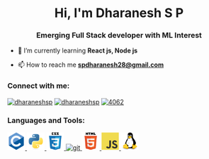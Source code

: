 <h1 align="center">Hi, I'm Dharanesh S P</h1>
<h3 align="center">Emerging Full Stack developer with ML Interest</h3>

<!--<p align="left"> <img src="https://komarev.com/ghpvc/?username=dharaneshsp&label=Profile%20views&color=0e75b6&style=flat" alt="dharaneshsp" /> </p>
-->
- 🌱 I’m currently learning **React js, Node js**
 
- 📫 How to reach me **spdharanesh28@gmail.com**

<h3 align="left">Connect with me:</h3>
<p align="left">
<a href="https://linkedin.com/in/dharaneshsp" target="blank"><img align="center" src="https://raw.githubusercontent.com/rahuldkjain/github-profile-readme-generator/master/src/images/icons/Social/linked-in-alt.svg" alt="dharaneshsp" height="30" width="40" /></a>
<a href="https://instagram.com/spdharanesh" target="blank"><img align="center" src="https://raw.githubusercontent.com/rahuldkjain/github-profile-readme-generator/master/src/images/icons/Social/instagram.svg" alt="dharaneshsp" height="30" width="40" /></a>
<a href="https://discord.gg/sBCjhG4R" target="blank"><img align="center" src="https://raw.githubusercontent.com/rahuldkjain/github-profile-readme-generator/master/src/images/icons/Social/discord.svg" alt="4062" height="30" width="40" /></a>
</p>

<h3 align="left">Languages and Tools:</h3>
<p align="left"> <a href="https://www.cprogramming.com/" target="_blank" rel="noreferrer"> <img src="https://raw.githubusercontent.com/devicons/devicon/master/icons/c/c-original.svg" alt="c" width="40" height="40"/> </a> <a href="https://www.python.org" target="_blank" rel="noreferrer"> <img src="https://raw.githubusercontent.com/devicons/devicon/master/icons/python/python-original.svg" alt="python" width="40" height="40"/> </a><a href="https://www.w3schools.com/css/" target="_blank" rel="noreferrer"> <img src="https://raw.githubusercontent.com/devicons/devicon/master/icons/css3/css3-original-wordmark.svg" alt="css3" width="40" height="40"/> </a> <a href="https://git-scm.com/" target="_blank" rel="noreferrer"> <img src="https://www.vectorlogo.zone/logos/git-scm/git-scm-icon.svg" alt="git" width="40" height="40"/> </a> <a href="https://www.w3.org/html/" target="_blank" rel="noreferrer"> <img src="https://raw.githubusercontent.com/devicons/devicon/master/icons/html5/html5-original-wordmark.svg" alt="html5" width="40" height="40"/> </a> <a href="https://developer.mozilla.org/en-US/docs/Web/JavaScript" target="_blank" rel="noreferrer"> <img src="https://raw.githubusercontent.com/devicons/devicon/master/icons/javascript/javascript-original.svg" alt="javascript" width="40" height="40"/> </a> <a href="https://www.linux.org/" target="_blank" rel="noreferrer"> <img src="https://raw.githubusercontent.com/devicons/devicon/master/icons/linux/linux-original.svg" alt="linux" width="40" height="40"/> </a>  </p>

<!--
![](https://github-readme-stats.vercel.app/api?username=DharaneshSP&theme=dark&hide_border=true&include_all_commits=false&count_private=false)<br/>
![](https://github-readme-stats.vercel.app/api/top-langs/?username=DharaneshSP&theme=dark&hide_border=true&include_all_commits=false&count_private=false&layout=compact)<br/>
![](https://github-readme-streak-stats.herokuapp.com/?user=DharaneshSP&theme=dark&hide_border=true)
-->

<!--

<p><img align="left" style="margin-bottom:15px;" src="https://github-readme-stats.vercel.app/api/top-langs?username=dharaneshsp&show_icons=true&locale=en&layout=compact" alt="dharaneshsp" /></p>

<p>&nbsp;<img align="center" src="https://github-readme-stats.vercel.app/api?username=dharaneshsp&show_icons=true&locale=en" alt="dharaneshsp" /></p>

<p><img align="center" src="https://github-readme-streak-stats.herokuapp.com/?user=dharaneshsp&" alt="dharaneshsp" /></p>
-->
